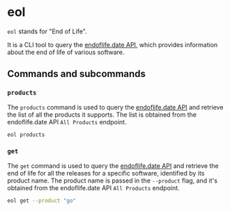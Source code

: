 # eol

`eol` stands for "End of Life".

It is a CLI tool to query the [endoflife.date API][endoflife_api_url], which provides information about the end of life of various software.

## Commands and subcommands

### `products`

The `products` command is used to query the [endoflife.date API][endoflife_api_url] and retrieve the list of all the products it supports. The list is obtained from the endoflife.date API `All Products` endpoint.

```bash
eol products
```

### `get`

The `get` command is used to query the [endoflife.date API][endoflife_api_url] and retrieve the end of life for all the releases for a specific software, identified by its product name. The product name is passed in the `--product` flag, and it's obtained from the endoflife.date API `All Products` endpoint.

```bash
eol get --product "go"
```

[endoflife_api_url]: https://endoflife.date/docs/api
